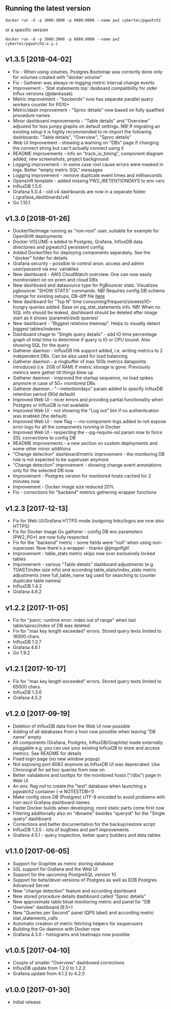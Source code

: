 ## Running the latest version

```docker run -d -p 3000:3000 -p 8080:8080 --name pw2 cybertec/pgwatch2```

or a specific version

```docker run -d -p 3000:3000 -p 8080:8080 --name pw2 cybertec/pgwatch2:x.y.z```

## v1.3.5 [2018-04-02]

* Fix - When using volumes, Postgres Bootstrap was correctly done only for volumes created with "docker volume"
* Fix - Gatherer was always re-logging metric interval change events
* Improvement - 'Stat statements top' dasboard compatibility for older Influx versions (@dankasak)
* Metric improvement - "backends" now has separate parallel query workers counter for PG10+
* Metric/dash improvement - "Sproc details" now based on fully qualified procedure names
* Minor dashboard improvements - "Table details" and "Overview" adjusted for less jumpy graphs on default settings. NB! If migrating an existing setup it is highly recommended to re-import the following dashboards: "Table details", "Overview", "Sproc details"
* Web UI Improvement - showing a warning on "DBs" page if changing the connect string but can't actually connect using it
* README improvements - info on "track_io_timing", component diagram added, new screenshots, project background
* Logging improvement - in some case root cause errors were masked in logs. Better "empty metric SQL" messages
* Logging improvement - remove duplicate event times and milliseconds
* Openshift template - added missing PW2_IRETENTIONDAYS to env vars
* InfluxDB 1.5.0
* Grafana 5.0.4 - old v4 dashboards are now in a separate folder (./grafana_dashboards/v4)
* Go 1.10.1

## v1.3.0 [2018-01-26]

* Dockerfile/image running as "non-root" user, suitable for example for OpenShift deployments
* Docker VOLUME-s added to Postgres, Grafana, InfluxDB data directories and pgwatch2 persistent config
* Added Dockerfiles for deploying components separately. See the "docker" folder for details
* Grafana security - possible to control anon. access and admin user/passord via env. variables
* New dashboard - AWS CloudWatch overview. One can now easily monitor/alert on on-prem and cloud DBs
* New dashboard and datasource type for PgBouncer stats. Visualizes pgbouncer "SHOW STATS" commands. NB! Requires config DB schema
 change for existing setups, DB-diff file [here](https://github.com/cybertec-postgresql/pgwatch2/blob/master/pgwatch2/sql/datastore_setup/migrations/v1.3.0_monitored_db_dbtype.sql)
* New dashboard for "Top N" time consuming/frequent/slowest/IO-hungry queries added. Base on pg_stat_statements info. NB! When no
 SQL info should be leaked, dashboard should be deleted after image start as it shows (parametrized) queries!
* New dashboard - "Biggest relations treemap". Helps to visually detect biggest tables/indexes
* Dashboard chage to "Single query details" - add IO time percentage graph of total time to determine if query is IO or CPU bound. Also
 showing SQL for the query
* Gatherer daemon - InfluxDB HA support added, i.e. writing metrics to 2 independent DBs. Can be also used for load balancing
* Gatherer daemon - a ringbuffer of max 100k metrics datapoints introduced (i.e. 2GB of RAM) if metric storage is gone.
 Previously metrics were gather till things blew up
* Gatherer daemon - improved the startup sequence, no load spikes anymore in case of 50+ monitored DBs
* Gatherer daemon - "--iretentiondays" param added to specify InfluxDB retention period (90d default)
* Improved Web UI - nicer errors and providing partial functionality when Postgres or InfluxDB is not available
* Improved Web UI - not showing the "Log out" btn if no authentication was enabled (the default)
* Improved Web UI - new flag ---no-component-logs added to not expose error logs for all the components running in Docker
* Improved Web UI - respecting the --pg-require-ssl param now to force SSL connections to config DB
* README improvements - a new section on custom deployments and some other minor additions
* "Change detection" dashboard/metric improvement - the monitoring DB role is not expected to be superuser anymore
* "Change detection" improvement - showing change event annotations only for the selected DB now
* Improvement - Postgres version for monitored hosts cached for 2 minutes now
* Improvement - Docker image size reduced 20%
* Fix - corrections for "backend" metrics gathering wrapper functions

## v1.2.3 [2017-12-13]

* Fix for Web UI/Grafana HTTPS mode (outgoing links/logos are now also HTTPS)
* Fix for Docker image Go gatherer - config DB env parameters (PW2_PG*) are now fully respected
* Fix for the "backend" metric - some fields were "null" when using non-superuser. Now there's a
 wrapper - thanks @jimgolfgti!
* Improvement - table_stats metric skips now over exclusively locked tables
* Improvement - various "Table details" dashboard adjustments (e.g. TOAST/index size info) and according table_stats/index_stats
 metric adjustments (new full_table_name tag used for searching to counter duplicate table names)
* InfluxDB 1.4.2
* Grafana 4.6.2

## v1.2.2 [2017-11-05]

* Fix for "panic: runtime error: index out of range" when last table/sproc/index of DB was deleted
* Fix for "max key length exceeded" errors. Stored query texts limited to 16000 chars.
* InfluxDB 1.3.7
* Grafana 4.6.1
* Go 1.9.2

## v1.2.1 [2017-10-17]

* Fix for "max key length exceeded" errors. Stored query texts limited to 65000 chars.
* InfluxDB 1.3.6
* Grafana 4.5.2

## v1.2.0 [2017-09-19]

* Deletion of InfluxDB data from the Web UI now possible
* Adding of all databases from a host now possible when leaving "DB name" empty
* All components (Grafana, Postgres, InfluxDB/Graphite) made externally pluggable e.g. you can use your
existing InfluxDB to store and access metrics. See README for details
* Fixed login page (no new window popup)
* Not exposing port 8083 anymore as InfluxDB UI was deprecated. Use Chronograf for ad hoc queries from now on
* Better validations and tooltips for the monitored hosts ("/dbs") page in Web UI
* An env. flag not to create the "test" database when launching a pgwatch2 container (-e NOTESTDB=1)
* Make config store DB (Postgres) UTF-8 encoded to avoid problems with non-ascii Grafana dashboard names
* Faster Docker builds when developing, more static parts come first now
* Filtering additionally also on "dbname" besides "queryid" for the "Single query" dashboard
* Corrections and better documentation for the backup/restore script
* InfluxDB 1.3.5 - lots of bugfixes and perf improvements
* Grafana 4.5.1 - query inspection, better query builders and data tables

## v1.1.0 [2017-06-05]

* Support for Graphite as metric storing database
* SSL support for Grafana and the Web UI
* Support for the upcoming PostgreSQL version 10
* Support for beta/devel versions of Postgres as well as EDB Postgres Advanced Server
* New "change detection" feature and according dashboard
* New stored procedure details dashboard called "Sproc details"
* New approximate table bloat monitoring metric and panel for "DB Overview" dashboard (9.5+)
* New "Queries per Second" panel (QPS label) and according metric stat_statements_calls
* Automatic creation of metric fetching helpers for ssuperusers
* Building the Go daemon with Docker now
* Grafana 4.3.0 - histograms and heatmaps now possible

## v1.0.5 [2017-04-10]

* Couple of smaller "Overview" dashboard corrections
* InfluxDB update from 1.2.0 to 1.2.2
* Grafana update from 4.1.2 to 4.2.0

## v1.0.0 [2017-01-30]

* Initial release
